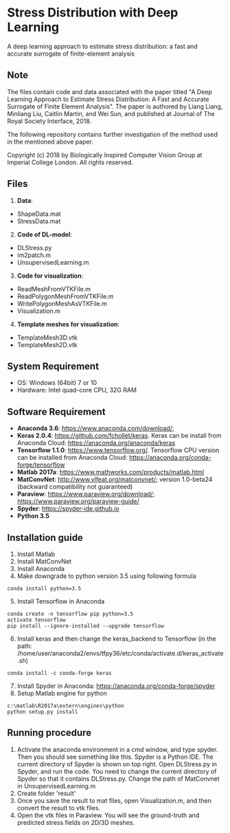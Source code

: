 # Stress Distribution with Deep Learning
A deep learning approach to estimate stress distribution: a fast and accurate surrogate of finite-element analysis


## Note
The files contain code and data associated with the paper titled "A Deep Learning Approach to Estimate Stress Distribution: A Fast and Accurate Surrogate of Finite Element Analysis". The paper is authored by Liang Liang, Minliang Liu, Caitlin Martin, and Wei Sun, and published at Journal of The Royal Society Interface, 2018.

The following repository contains further investigation of the method used in the mentioned above paper.

Copyright (c) 2018 by Biologically Inspired Computer Vision Group at Imperial College London. All rights reserved.


## Files
1. **Data**: 
  - ShapeData.mat
  - StressData.mat
2. **Code of DL-model**: 
  - DLStress.py
  - im2patch.m 
  - UnsupervisedLearning.m
3. **Code for visualization**: 
  - ReadMeshFromVTKFile.m
  - ReadPolygonMeshFromVTKFile.m
  - WritePolygonMeshAsVTKFile.m
  - Visualization.m
4. **Template meshes for visualization**:
  - TemplateMesh3D.vtk
  - TemplateMesh2D.vtk


## System Requirement
- OS: Windows (64bit) 7 or 10
- Hardware: Intel quad-core CPU, 32G RAM


## Software Requirement
- **Anaconda 3.6**: https://www.anaconda.com/download/;
- **Keras 2.0.4**: https://github.com/fchollet/keras. Keras can be install from Anaconda Cloud: https://anaconda.org/anaconda/keras
- **Tensorflow 1.1.0**: https://www.tensorflow.org/. Tensorflow CPU version can be installed from Anaconda Cloud: https://anaconda.org/conda-forge/tensorflow
- **Matlab 2017a**: https://www.mathworks.com/products/matlab.html
- **MatConvNet**: http://www.vlfeat.org/matconvnet/; version 1.0-beta24 (backward compatibility not guaranteed)
- **Paraview**: https://www.paraview.org/download/; https://www.paraview.org/paraview-guide/
- **Spyder**: https://spyder-ide.github.io
- **Python 3.5**


## Installation guide
1. Install Matlab
2. Install MatConvNet
3. Install Anaconda 
4. Make downgrade to python version 3.5 using following formula
```
conda install python=3.5
```
5. Install Tensorflow in Anaconda
```
conda create -n tensorflow pip python=3.5
activate tensorflow
pip install --ignore-installed --upgrade tensorflow
```
6. Install keras and then change the keras_backend to Tensorflow (in the path: /home/user/anaconda2/envs/tfpy36/etc/conda/activate.d/keras_activate.sh)
```
conda install -c conda-forge keras
```
7. Install Spyder in Anaconda: https://anaconda.org/conda-forge/spyder
8. Setup Matlab engine for python
```
c:\matlab\R2017a\extern\engines\python
python setup.py install
```

## Running procedure
1. Activate the anaconda environment in a cmd window, and type spyder. Then you should see something like
this. Spyder is a Python IDE. The current directory of Spyder is shown on top right. Open DLStress.py in Spyder, and run the code. You need to change the current directory of Spyder so that it contains DLStress.py. Change the path of MatConvnet in UnsupervisedLearning.m
2. Create folder 'result'
3. Once you save the result to mat files, open Visualization.m, and then convert the result to vtk files.
4. Open the vtk files in Paraview. You will see the ground-truth and predicted stress fields on 2D/3D meshes.
